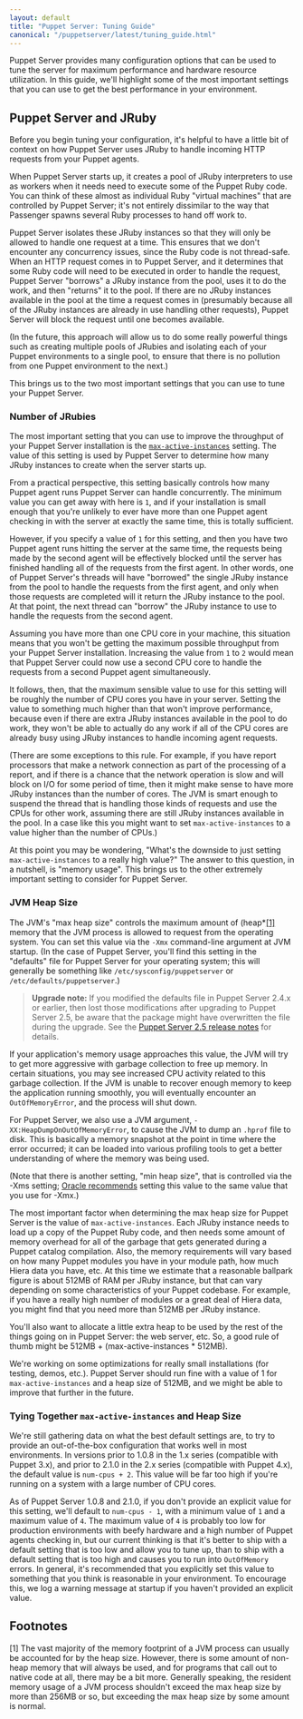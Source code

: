 ```yaml
---
layout: default
title: "Puppet Server: Tuning Guide"
canonical: "/puppetserver/latest/tuning_guide.html"
---
```


Puppet Server provides many configuration options that can be used to tune the
server for maximum performance and hardware resource utilization. In this guide,
we'll highlight some of the most important settings that you can use to get
the best performance in your environment.

## Puppet Server and JRuby

Before you begin tuning your configuration, it's helpful to have a little bit
of context on how Puppet Server uses JRuby to handle incoming HTTP requests from
your Puppet agents.

When Puppet Server starts up, it creates a pool of JRuby interpreters to use
as workers when it needs need to execute some of the Puppet Ruby code. You can think
of these almost as individual Ruby "virtual machines" that are controlled by
Puppet Server; it's not entirely dissimilar to the way that Passenger spawns
several Ruby processes to hand off work to.

Puppet Server isolates these JRuby instances so that they will only be allowed
to handle one request at a time. This ensures that we don't encounter any
concurrency issues, since the Ruby code is not thread-safe. When an HTTP request
comes in to Puppet Server, and it determines that some Ruby code will need to be
executed in order to handle the request, Puppet Server "borrows" a JRuby instance
from the pool, uses it to do the work, and then "returns" it to the pool.  If
there are no JRuby instances available in the pool at the time a request
comes in (presumably because all of the JRuby instances are already in use handling
other requests), Puppet Server will block the request until one becomes available.

(In the future, this approach will allow us to do some really powerful things
such as creating multiple pools of JRubies and isolating each of your Puppet
environments to a single pool, to ensure that there is no pollution from one
Puppet environment to the next.)

This brings us to the two most important settings that you can use to tune your
Puppet Server.

### Number of JRubies

The most important setting that you can use to improve the throughput of your
Puppet Server installation is the [`max-active-instances`](./configuration.markdown#puppetserver_conf)
setting.  The value of this setting is used by Puppet Server to determine how
many JRuby instances to create when the server starts up.

From a practical perspective, this setting basically controls how many Puppet
agent runs Puppet Server can handle concurrently. The minimum value you can
get away with here is `1`, and if your installation is small enough that
you're unlikely to ever have more than one Puppet agent checking in with the
server at exactly the same time, this is totally sufficient.

However, if you specify a value of `1` for this setting, and then you have two
Puppet agent runs hitting the server at the same time, the requests being made by the second agent will be effectively blocked until the server has finished handling all of the requests from the first agent. In other words, one of Puppet Server's threads will have "borrowed" the single JRuby instance from the pool to handle the requests from the first agent, and only when those requests are completed will it return the JRuby instance
to the pool. At that point, the next thread can "borrow" the JRuby instance to
use to handle the requests from the second agent.

Assuming you have more than one CPU core in your machine, this situation means
that you won't be getting the maximum possible throughput from your Puppet Server
installation. Increasing the value from `1` to `2` would mean that Puppet Server
could now use a second CPU core to handle the requests from a second Puppet agent
simultaneously.

It follows, then, that the maximum sensible value to use for this setting will
be roughly the number of CPU cores you have in your server. Setting the value
to something much higher than that won't improve performance, because even if there
are extra JRuby instances available in the pool to do work, they won't be able
to actually do any work if all of the CPU cores are already busy using JRuby
instances to handle incoming agent requests.

(There are some exceptions to this rule. For example, if you have report processors that make a network connection as part of the processing of a report, and if there is a chance
that the network operation is slow and will block on I/O for some period of time,
then it might make sense to have more JRuby instances than the number of cores. The JVM is smart enough to suspend the thread that is handling those kinds of requests and use the CPUs for other work, assuming there are still JRuby instances available in the pool. In a case like this you might want to set `max-active-instances` to a value higher than the number of CPUs.)

At this point you may be wondering, "What's the downside to just setting
`max-active-instances` to a really high value?" The answer to this question, in
a nutshell, is "memory usage". This brings us to the other extremely important setting to consider for Puppet Server.

### JVM Heap Size

The JVM's "max heap size" controls the maximum amount of (heap*[[1]](#footnotes)
memory that the JVM process is allowed to request from the operating system. You
can set this value via the `-Xmx` command-line argument at JVM startup. (In the
case of Puppet Server, you'll find this setting in the "defaults" file for Puppet
Server for your operating system; this will generally be something like
`/etc/sysconfig/puppetserver` or `/etc/defaults/puppetserver`.)

> **Upgrade note:** If you modified the defaults file in Puppet Server 2.4.x or earlier, then lost those modifications after upgrading to Puppet Server 2.5, be aware that the package might have overwritten the file during the upgrade. See the [Puppet Server 2.5 release notes](https://docs.puppet.com/puppetserver/2.5/release_notes.html) for details.

If your application's memory usage approaches this value, the JVM will try to
get more aggressive with garbage collection to free up memory. In certain
situations, you may see increased CPU activity related to this garbage collection. If the JVM is unable to recover enough memory to keep the application running
smoothly, you will eventually encounter an `OutOfMemoryError`, and the process
will shut down.

For Puppet Server, we also use a JVM argument,
`-XX:HeapDumpOnOutOfMemoryError`, to cause the JVM to dump an `.hprof` file to
disk. This is basically a memory snapshot at the point in time where the
error occurred; it can be loaded into various profiling tools to get a better
understanding of where the memory was being used.

(Note that there is another setting, "min heap size", that is controlled via
the -Xms setting; [Oracle recommends](http://www.oracle.com/technetwork/java/gc-tuning-5-138395.html#0.0.0.%20Total%20Heap|outline) setting this value to the same value that you use for -Xmx.)

The most important factor when determining the max heap size for Puppet Server
is the value of `max-active-instances`. Each JRuby instance needs to load up
a copy of the Puppet Ruby code, and then needs some amount of memory overhead
for all of the garbage that gets generated during a Puppet catalog compilation.
Also, the memory requirements will vary based on how many Puppet modules you
have in your module path, how much Hiera data you have, etc. At this time we
estimate that a reasonable ballpark figure is about 512MB of RAM per JRuby
instance, but that can vary depending on some characteristics of your Puppet
codebase. For example, if you have a really high number of modules or a great
deal of Hiera data, you might find that you need more than 512MB per JRuby
instance.

You'll also want to allocate a little extra heap to be used by the rest of the
things going on in Puppet Server: the web server, etc. So, a good rule of thumb
might be 512MB + (max-active-instances * 512MB).

We're working on some optimizations for really small installations (for testing,
demos, etc.). Puppet Server should run fine with a value of 1 for
`max-active-instances` and a heap size of 512MB, and we might be able to improve
that further in the future.

### Tying Together `max-active-instances` and Heap Size

We're still gathering data on what the best default settings are, to try to provide
an out-of-the-box configuration that works well in most environments. In versions
prior to 1.0.8 in the 1.x series (compatible with Puppet 3.x), and prior to 2.1.0
in the 2.x series (compatible with Puppet 4.x), the default
value is `num-cpus + 2`.  This value will be far too high if you're running on
a system with a large number of CPU cores.

As of Puppet Server 1.0.8 and 2.1.0, if you don't provide an explicit value for this setting,
we'll default to `num-cpus - 1`, with a minimum value of `1` and a maximum value of
`4`. The maximum value of `4` is probably too low for production environments
with beefy hardware and a high number of Puppet agents checking in, but our
current thinking is that it's better to ship with a default setting that is too
low and allow you to tune up, than to ship with a default setting that is too
high and causes you to run into `OutOfMemory` errors. In general,
it's recommended that you explicitly set this value to something that you think
is reasonable in your environment. To encourage this, we log a warning
message at startup if you haven't provided an explicit value.

## Footnotes

[1] The vast majority of the memory footprint of a JVM process can usually be
    accounted for by the heap size. However, there is some amount of non-heap
    memory that will always be used, and for programs that call out to native
    code at all, there may be a bit more. Generally speaking, the resident
    memory usage of a JVM process shouldn't exceed the max heap size by more
    than 256MB or so, but exceeding the max heap size by some amount is normal.
